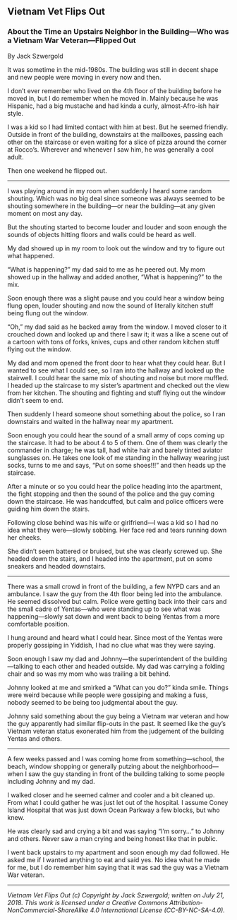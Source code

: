 ## Vietnam Vet Flips Out
### About the Time an Upstairs Neighbor in the Building—Who was a Vietnam War Veteran—Flipped Out

By Jack Szwergold

It was sometime in the mid-1980s. The building was still in decent shape and new people were moving in every now and then.

I don’t ever remember who lived on the 4th floor of the building before he moved in, but I do remember when he moved in. Mainly because he was Hispanic, had a big mustache and had kinda a curly, almost-Afro-ish hair style.

I was a kid so I had limited contact with him at best. But he seemed friendly. Outside in front of the building, downstairs at the mailboxes, passing each other on the staircase or even waiting for a slice of pizza around the corner at Rocco’s. Wherever and whenever I saw him, he was generally a cool adult.

Then one weekend he flipped out.

***

I was playing around in my room when suddenly I heard some random shouting. Which was no big deal since someone was always seemed to be shouting somewhere in the building—or near the building—at any given moment on most any day.

But the shouting started to become louder and louder and soon enough the sounds of objects hitting floors and walls could be heard as well.

My dad showed up in my room to look out the window and try to figure out what happened.

“What is happening?” my dad said to me as he peered out. My mom showed up in the hallway and added another, “What is happening?” to the mix.

Soon enough there was a slight pause and you could hear a window being flung open, louder shouting and now the sound of literally kitchen stuff being flung out the window.

“Oh,” my dad said as he backed away from the window. I moved closer to it crouched down and looked up and there I saw it; it was a like a scene out of a cartoon with tons of forks, knives, cups and other random kitchen stuff flying out the window.

My dad and mom opened the front door to hear what they could hear. But I wanted to see what I could see, so I ran into the hallway and looked up the stairwell. I could hear the same mix of shouting and noise but more muffled. I headed up the staircase to my sister’s apartment and checked out the view from her kitchen. The shouting and fighting and stuff flying out the window didn’t seem to end.

Then suddenly I heard someone shout something about the police, so I ran downstairs and waited in the hallway near my apartment.

Soon enough you could hear the sound of a small army of cops coming up the staircase. It had to be about 4 to 5 of them. One of them was clearly the commander in charge; he was tall, had white hair and barely tinted aviator sunglasses on. He takes one look of me standing in the hallway wearing just socks, turns to me and says, “Put on some shoes!!!” and then heads up the staircase.

After a minute or so you could hear the police heading into the apartment, the fight stopping and then the sound of the police and the guy coming down the staircase. He was handcuffed, but calm and police officers were guiding him down the stairs.

Following close behind was his wife or girlfriend—I was a kid so I had no idea what they were—slowly sobbing. Her face red and tears running down her cheeks.

She didn’t seem battered or bruised, but she was clearly screwed up. She headed down the stairs, and I headed into the apartment, put on some sneakers and headed downstairs.

***

There was a small crowd in front of the building, a few NYPD cars and an ambulance. I saw the guy from the 4th floor being led into the ambulance. He seemed dissolved but calm. Police were getting back into their cars and the small cadre of Yentas—who were standing up to see what was happening—slowly sat down and went back to being Yentas from a more comfortable position.

I hung around and heard what I could hear. Since most of the Yentas were properly gossiping in Yiddish, I had no clue what was they were saying.

Soon enough I saw my dad and Johnny—the superintendent of the building—talking to each other and headed outside. My dad was carrying a folding chair and so was my mom who was trailing a bit behind.

Johnny looked at me and smirked a “What can you do?” kinda smile. Things were weird because while people were gossiping and making a fuss, nobody seemed to be being too judgmental about the guy.

Johnny said something about the guy being a Vietnam war veteran and how the guy apparently had similar flip-outs in the past. It seemed like the guy’s Vietnam veteran status exonerated him from the judgement of the building Yentas and others.

***

A few weeks passed and I was coming home from something—school, the beach, window shopping or generally putzing about the neighborhood—when I saw the guy standing in front of the building talking to some people including Johnny and my dad.

I walked closer and he seemed calmer and cooler and a bit cleaned up. From what I could gather he was just let out of the hospital. I assume Coney Island Hospital that was just down Ocean Parkway a few blocks, but who knew.

He was clearly sad and crying a bit and was saying “I’m sorry…” to Johnny and others. Never saw a man crying and being honest like that in public.

I went back upstairs to my apartment and soon enough my dad followed. He asked me if I wanted anything to eat and said yes. No idea what he made for me, but I do remember him saying that it was sad the guy was a Vietnam War veteran.

***

*Vietnam Vet Flips Out (c) Copyright by Jack Szwergold; written on July 21, 2018. This work is licensed under a Creative Commons Attribution-NonCommercial-ShareAlike 4.0 International License (CC-BY-NC-SA-4.0).*